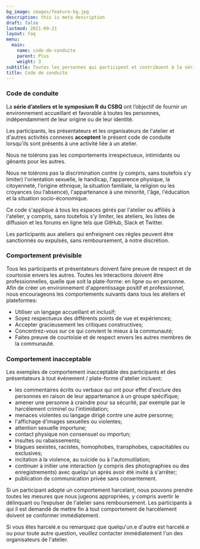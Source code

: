 ```yaml
---
bg_image: images/feature-bg.jpg
description: this is meta description
draft: false
lastmod: 2021-09-21
layout: faq
menu:
  main:
    name: code-de-conduite
    parent: Plus
    weight: 3
subtitle: Toutes les personnes qui participent et contribuent à la série d'ateliers R du CSBQ acceptent ce code de conduite.
title: Code de conduite 
---
```


### Code de conduite 

La **série d’ateliers et le symposium R du CSBQ** ont l’objectif de fournir un environnement accueillant et favorable à toutes les personnes, indépendamment de leur origine ou de leur identité.

Les participants, les présentateurs et les organisateurs de l'atelier et d'autres activités connexes **acceptent** le présent code de conduite lorsqu'ils sont présents à une activité liée à un atelier.

Nous ne tolérons pas les comportements irrespectueux, intimidants ou gênants pour les autres.

Nous ne tolérons pas la discrimination contre (y compris, sans toutefois s'y limiter) l'orientation sexuelle, le handicap, l'apparence physique, la citoyenneté, l'origine ethnique, la situation familiale, la religion ou les croyances (ou l’absence), l'appartenance à une minorité, l'âge, l'éducation et la situation socio-économique.

Ce code s'applique à tous les espaces gérés par l'atelier ou affiliés à l'atelier, y compris, sans toutefois s'y limiter, les ateliers, les listes de diffusion et les forums en ligne tels que GitHub, Slack et Twitter.

Les participants aux ateliers qui enfreignent ces règles peuvent être sanctionnés ou expulsés, sans remboursement, à notre discrétion.

### Comportement prévisible

Tous les participants et présentateurs doivent faire preuve de respect et de courtoisie envers les autres. Toutes les interactions doivent être professionnelles, quelle que soit la plate-forme: en ligne ou en personne. Afin de créer un environnement d'apprentissage positif et professionnel, nous encourageons les comportements suivants dans tous les ateliers et plateformes:

* Utiliser un langage accueillant et inclusif;
* Soyez respectueux des différents points de vue et expériences;
* Accepter gracieusement les critiques constructives;
* Concentrez-vous sur ce qui convient le mieux à la communauté;
* Faites preuve de courtoisie et de respect envers les autres membres de la communauté.


### Comportement inacceptable

Les exemples de comportement inacceptable des participants et des présentateurs à tout événement / plate-forme d'atelier incluent:

* les commentaires écrits ou verbaux qui ont pour effet d'exclure des personnes en raison de leur appartenance à un groupe spécifique;
* amener une personne à craindre pour sa sécurité, par exemple par le harcèlement criminel ou l'intimidation;
* menaces violentes ou langage dirigé contre une autre personne;
* l'affichage d'images sexuelles ou violentes;
* attention sexuelle importune;
* contact physique non consensuel ou importun;
* insultes ou rabaissements;
* blagues sexistes, racistes, homophobes, transphobes, capacitables ou exclusives;
* incitation à la violence, au suicide ou à l'automutilation;
* continuer à initier une interaction (y compris des photographies ou des enregistrements) avec quelqu'un après avoir été invité à s'arrêter;
* publication de communication privée sans consentement.

Si un participant adopte un comportement harcelant, nous pouvons prendre toutes les mesures que nous jugeons appropriées, y compris avertir le délinquant ou l’expulser de l'atelier sans remboursement. Les participants à qui il est demandé de mettre fin à tout comportement de harcèlement doivent se conformer immédiatement.

Si vous êtes harcelé.e ou remarquez que quelqu'un.e d'autre est harcelé.e ou pour toute autre question, veuillez contacter immédiatement l'un des organisateurs de l'atelier.
